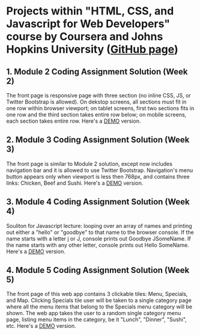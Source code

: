 # Projects within "HTML, CSS, and Javascript for Web Developers" course by Coursera and Johns Hopkins University ([GitHub page](https://boniverski.github.io/coursera-test/))



## 1. Module 2 Coding Assignment Solution (Week 2)
   
The front page is responsive page with three section (no inline CSS, JS, or Twitter Bootstrap is allowed). On dekstop screens, all sections must fit in one row within browser viewport; on tablet screens, first two sections fits in one row and the third section takes entire row below; on mobile screens, each section takes entire row. Here's a [DEMO](https://boniverski.github.io/coursera-test/module2-solution/) version.


## 2. Module 3 Coding Assignment Solution (Week 3)

The front page is similar to Module 2 solution, except now includes navigation bar and it is allowed to use Twitter Bootstrap. Navigation's menu button appears only when viewport is less then 768px, and contains three links: Chicken, Beef and Sushi. Here's a [DEMO](https://boniverski.github.io/coursera-test/module3-solution/) version.


## 3. Module 4 Coding Assignment Solution (Week 4)

Souliton for Javascript lecture: looping over an array of names and printing out either a "hello" or "goodbye" to that name to the browser console. If the name starts with a letter j or J, console prints out Goodbye JSomeName. If the name starts with any other letter, console prints out Hello SomeName. Here's a [DEMO](https://boniverski.github.io/coursera-test/module4-solution/) version.


## 4. Module 5 Coding Assignment Solution (Week 5)

The front page of this web app contains 3 clickable tiles: Menu, Specials, and Map. Clicking Specials tile user will be taken to a single category page where all the menu items that belong to the Specials menu category will be shown. The web app takes the user to a random single category menu page, listing menu items in the category, be it "Lunch", "Dinner", "Sushi", etc. Here's a [DEMO](https://boniverski.github.io/coursera-test/module5-solution/) version.
